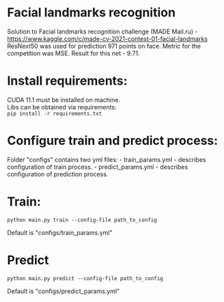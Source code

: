 # Facial landmarks recognition

Solution to Facial landmarks recognition challenge (MADE Mail.ru) - https://www.kaggle.com/c/made-cv-2021-contest-01-facial-landmarks
ResNext50 was used for prediction 971 points on face.
Metric for the competition was MSE. Result for this net - 9.71.

# Install requirements:
CUDA 11.1 must be installed on machine.<br>
Libs can be obtained via requirements:<br>
``` pip install -r requirements.txt ```

# Configure train and predict process:
Folder "configs" contains two yml files:
    - train_params.yml - describes configuration of train process.
    - predict_params.yml - describes configuration of prediction process.

# Train:
``` python main.py train --config-file path_to_config ```

Default is "configs/train_params.yml"

# Predict
``` python main.py predict --config-file path_to_config ```

Default is "configs/predict_params.yml"

